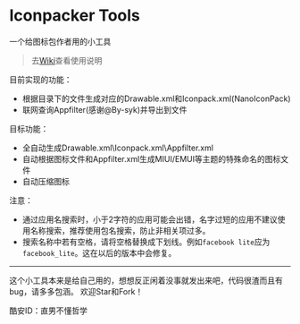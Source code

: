 # Iconpacker Tools
一个给图标包作者用的小工具

> 去[Wiki](https://github.com/TucaoNico/IconpakerTools/wiki/开始)查看使用说明

目前实现的功能：
- 根据目录下的文件生成对应的Drawable.xml和Iconpack.xml(NanoIconPack)
- 联网查询Appfilter(感谢@By-syk)并导出到文件

目标功能：
- 全自动生成Drawable.xml\Iconpack.xml\Appfilter.xml
- 自动根据图标文件和Appfilter.xml生成MIUI/EMUI等主题的特殊命名的图标文件
- 自动压缩图标

注意：
- 通过应用名搜索时，小于2字符的应用可能会出错，名字过短的应用不建议使用名称搜索，推荐使用包名搜索，防止非相关项过多。
- 搜索名称中若有空格，请将空格替换成下划线。例如`facebook lite`应为`facebook_lite`。这在以后的版本中会修复。

---
这个小工具本来是给自己用的，想想反正闲着没事就发出来吧，代码很渣而且有bug，请多多包涵。
欢迎Star和Fork！

酷安ID：直男不懂哲学
